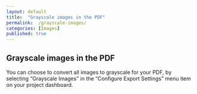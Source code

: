 ```yaml
---
layout: default
title:  "Grayscale images in the PDF"
permalink:  /grayscale-images/
categories: [Images]
published: true
---
```


<section data-type="chapter" class="hsecchapter" data-hederis-type="hsecchapter" id="grayscale-images" data-pi-attrs="id: grayscale-images" role="doc-chapter" title="Grayscale images in the PDF"><h1 data-hederis-type="hblkchaptitle" class="hblkchaptitle" id="pPLAtykco">Grayscale images in the PDF</h1>
    <p class="hblkp" data-hederis-type="hblkp" id="pfNpIxjPZ">You can choose to convert all images to grayscale for your PDF, by selecting &#8220;Grayscale Images&#8221; in the &#8220;Configure Export Settings&#8221; menu item on your project dashboard.</p>
    </section>
    